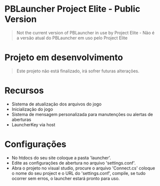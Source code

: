 # PBLauncher Project Elite - Public Version
> Not the current version of PBLauncher in use by Project Elite - Não é a versão atual do PBLauncher em uso pelo Project Elite

# Projeto em desenvolvimento
> Este projeto não está finalizado, irá sofrer futuras alterações.

# Recursos
* Sistema de atualização dos arquivos do jogo
* Inicialização do jogo
* Sistema de mensagem personalizada para manutenções ou alertas de aberturas
* LauncherKey via host

# Configurações
* No htdocs do seu site coloque a pasta 'launcher'.
* Edite as configurações de abertura no arquivo 'settings.conf'.
* Abra o projeto no visual studio, procure o arquivo 'Connect.cs' coloque o nome do seu project e o URL do 'settings.conf', compile, se tudo ocorrer sem erros, o launcher estará pronto para uso.
